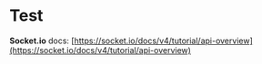 # Test

__Socket.io__ docs:
[https://socket.io/docs/v4/tutorial/api-overview](https://socket.io/docs/v4/tutorial/api-overview)